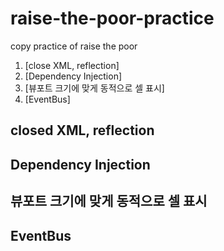 raise-the-poor-practice  
===================================
copy practice of raise the poor
1. [close XML, reflection]
2. [Dependency Injection]
3. [뷰포트 크기에 맞게 동적으로 셀  표시]
4. [EventBus]

## closed XML, reflection

## Dependency Injection

## 뷰포트 크기에 맞게 동적으로 셀 표시

## EventBus
